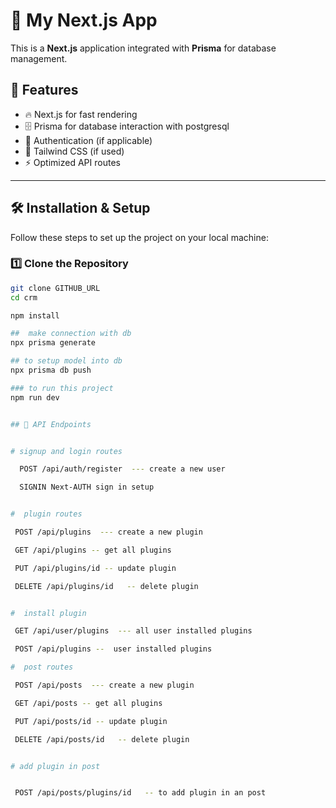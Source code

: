 # 🚀 My Next.js App

This is a **Next.js** application integrated with **Prisma** for database management.

## 📌 Features

- 🔥 Next.js for fast rendering
- 🗄️ Prisma for database interaction with postgresql
- 🔐 Authentication (if applicable)
- 🎨 Tailwind CSS (if used)
- ⚡ Optimized API routes

---

## 🛠️ Installation & Setup

Follow these steps to set up the project on your local machine:

### 1️⃣ Clone the Repository  
```sh
git clone GITHUB_URL
cd crm

npm install 

##  make connection with db 
npx prisma generate 

## to setup model into db
npx prisma db push 

### to run this project
npm run dev 


## 📜 API Endpoints


# signup and login routes

  POST /api/auth/register  --- create a new user

  SIGNIN Next-AUTH sign in setup


#  plugin routes 

 POST /api/plugins  --- create a new plugin

 GET /api/plugins -- get all plugins

 PUT /api/plugins/id -- update plugin

 DELETE /api/plugins/id   -- delete plugin


#  install plugin 

 GET /api/user/plugins  --- all user installed plugins

 POST /api/plugins --  user installed plugins

#  post routes

 POST /api/posts  --- create a new plugin

 GET /api/posts -- get all plugins

 PUT /api/posts/id -- update plugin

 DELETE /api/posts/id   -- delete plugin


# add plugin in post 


 POST /api/posts/plugins/id   -- to add plugin in an post

















